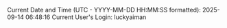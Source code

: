 Current Date and Time (UTC - YYYY-MM-DD HH:MM:SS formatted): 2025-09-14 06:48:16
Current User's Login: luckyaiman
